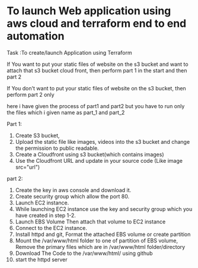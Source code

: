 # To launch Web application using aws cloud and terraform end to end automation
Task :To create/launch Application using Terraform


If You want to put your static files of website on the s3 bucket and want to attach that s3 bucket cloud front, then perform  part 1 in the start and then part 2

If You don't want to put your static files of website on the s3 bucket, then perform  part 2 only

here i have given the process of part1 and part2 but you have to run only the files which i given name as part_1 and part_2

Part 1:
1. Create S3 bucket,
2. Upload the static file like images, videos into the s3 bucket and change the permission to public readable.
3. Create a Cloudfront using s3 bucket(which contains images) 
4. Use the Cloudfront URL and update in your source code (Like image src="url")


part 2:
1. Create the key in aws console and download it.
2. Create security group which allow the port 80.
2. Launch EC2 instance.
3. While launching EC2 instance use the key and security group which you have created in step 1-2.
4. Launch EBS Volume Then attach that volume to EC2 instance
5. Connect to the EC2 instance.
6. Install httpd and git, Format the attached EBS volume or create partition
7. Mount the /var/www/html folder to one of partition of EBS volume, Remove the primary files which are in /var/www/html folder/directory
8. Download The Code to the /var/www/html/ using github
9. start the httpd server

